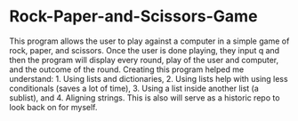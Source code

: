 # Rock-Paper-and-Scissors-Game

This program allows the user to play against a computer in a simple game of rock, paper, and scissors. Once the user is done playing, they input q and then the program will display every round, play of the user and computer, and the outcome of the round. Creating this program helped me understand: 1. Using lists and dictionaries, 2. Using lists help with using less conditionals (saves a lot of time), 3. Using a list inside another list (a sublist), and 4. Aligning strings. This is also will serve as a historic repo to look back on for myself. 
